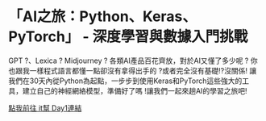 # 「AI之旅：Python、Keras、PyTorch」 - 深度學習與數據入門挑戰 
GPT ?、Lexica ? Midjourney ? 各類AI產品百花齊放，對於AI又懂了多少呢 ?
你也跟我一樣程式語言都懂一點卻沒有拿得出手的 ?或者完全沒有基礎!?沒關係!
讓我們在30天內從Python為起點，一步步到使用Keras和PyTorch這些強大的工具，建立自己的神經網絡模型，準備好了嗎 !讓我們一起來趟AI的學習之旅吧!

[點我前往 it幫 Day1連結](https://ithelp.ithome.com.tw/articles/10319895)
